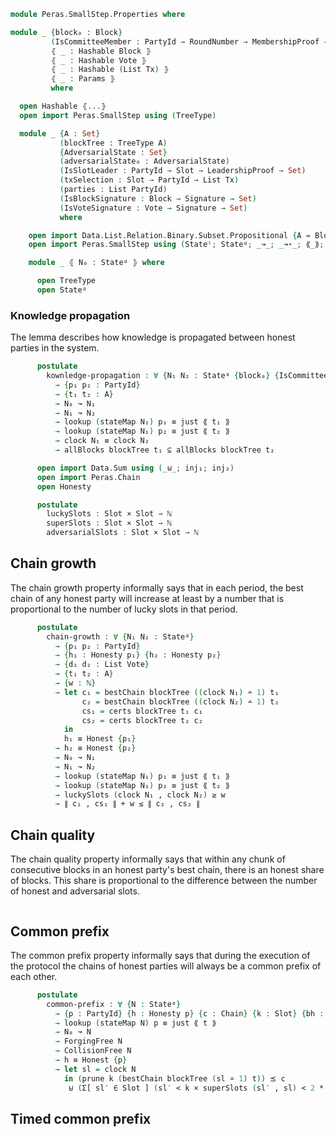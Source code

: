 ```agda
module Peras.SmallStep.Properties where
```

<!--
```agda
open import Data.Bool using (Bool)
open import Data.List using (List)
open import Data.Maybe using (just)
open import Data.Nat using (ℕ; _∸_; _<_; _≤_; _≥_; _*_; _+_)
open import Data.Product using (Σ; _,_; ∃; Σ-syntax; ∃-syntax; _×_; proj₁; proj₂)

open import Peras.Block using (PartyId; Honesty; Block; Slot; Tx; PartyIdO; Certificate)
open import Peras.Chain using (RoundNumber; Vote)
open import Peras.Crypto
open import Peras.Params using (Params)

open import Data.Tree.AVL.Map PartyIdO as M using (Map; lookup; insert; empty)

import Relation.Binary.PropositionalEquality as Eq
open Eq using (_≡_; refl; cong; sym; subst; trans)
```
-->

```agda
module _ {block₀ : Block}
         (IsCommitteeMember : PartyId → RoundNumber → MembershipProof → Set)
         ⦃ _ : Hashable Block ⦄
         ⦃ _ : Hashable Vote ⦄
         ⦃ _ : Hashable (List Tx) ⦄
         ⦃ _ : Params ⦄
         where

  open Hashable ⦃...⦄
  open import Peras.SmallStep using (TreeType)

  module _ {A : Set}
           (blockTree : TreeType A)
           {AdversarialState : Set}
           (adversarialState₀ : AdversarialState)
           (IsSlotLeader : PartyId → Slot → LeadershipProof → Set)
           (txSelection : Slot → PartyId → List Tx)
           (parties : List PartyId)
           (IsBlockSignature : Block → Signature → Set)
           (IsVoteSignature : Vote → Signature → Set)
           where

    open import Data.List.Relation.Binary.Subset.Propositional {A = Block} using (_⊆_)
    open import Peras.SmallStep using (Stateˡ; Stateᵍ; _↝_; _↝⋆_; ⟪_⟫; CollisionFree; ForgingFree)
```
```agda
    module _ ⦃ N₀ : Stateᵍ ⦄ where

      open TreeType
      open Stateᵍ
```
### Knowledge propagation

The lemma describes how knowledge is propagated between honest parties in the system.

```agda
      postulate
        kownledge-propagation : ∀ {N₁ N₂ : Stateᵍ {block₀} {IsCommitteeMember} {A} {blockTree} {AdversarialState} {adversarialState₀} {IsSlotLeader} {txSelection} {parties} {IsBlockSignature} {IsVoteSignature}}
          → {p₁ p₂ : PartyId}
          → {t₁ t₂ : A}
          → N₀ ↝ N₁
          → N₁ ↝ N₂
          → lookup (stateMap N₁) p₁ ≡ just ⟪ t₁ ⟫
          → lookup (stateMap N₁) p₂ ≡ just ⟪ t₂ ⟫
          → clock N₁ ≡ clock N₂
          → allBlocks blockTree t₁ ⊆ allBlocks blockTree t₂
```

```agda
      open import Data.Sum using (_⊎_; inj₁; inj₂)
      open import Peras.Chain
      open Honesty

      postulate
        luckySlots : Slot × Slot → ℕ
        superSlots : Slot × Slot → ℕ
        adversarialSlots : Slot × Slot → ℕ
```
## Chain growth

The chain growth property informally says that in each period, the best chain of any honest
party will increase at least by a number that is proportional to the number of lucky slots in
that period.

```agda
      postulate
        chain-growth : ∀ {N₁ N₂ : Stateᵍ}
          → {p₁ p₂ : PartyId}
          → {h₁ : Honesty p₁} {h₂ : Honesty p₂}
          → {d₁ d₂ : List Vote}
          → {t₁ t₂ : A}
          → {w : ℕ}
          → let c₁ = bestChain blockTree ((clock N₁) ∸ 1) t₁
                c₂ = bestChain blockTree ((clock N₂) ∸ 1) t₂
                cs₁ = certs blockTree t₁ c₁
                cs₂ = certs blockTree t₂ c₂
            in
            h₁ ≡ Honest {p₁}
          → h₂ ≡ Honest {p₂}
          → N₀ ↝ N₁
          → N₁ ↝ N₂
          → lookup (stateMap N₁) p₁ ≡ just ⟪ t₁ ⟫
          → lookup (stateMap N₁) p₂ ≡ just ⟪ t₂ ⟫
          → luckySlots (clock N₁ , clock N₂) ≥ w
          → ∥ c₁ , cs₁ ∥ + w ≤ ∥ c₂ , cs₂ ∥
```

## Chain quality

The chain quality property informally says that within any chunk of consecutive blocks in an
honest party's best chain, there is an honest share of blocks. This share is proportional to
the difference between the number of honest and adversarial slots.

```agda

```

## Common prefix

The common prefix property informally says that during the execution of the protocol the
chains of honest parties will always be a common prefix of each other.

```agda
      postulate
        common-prefix : ∀ {N : Stateᵍ}
          → {p : PartyId} {h : Honesty p} {c : Chain} {k : Slot} {bh : List Block} {t : A}
          → lookup (stateMap N) p ≡ just ⟪ t ⟫
          → N₀ ↝ N
          → ForgingFree N
          → CollisionFree N
          → h ≡ Honest {p}
          → let sl = clock N
            in (prune k (bestChain blockTree (sl ∸ 1) t)) ⪯ c
             ⊎ (Σ[ sl′ ∈ Slot ] (sl′ < k × superSlots (sl′ , sl) < 2 * adversarialSlots (sl′ , sl)))
```
## Timed common prefix

```agda

```
